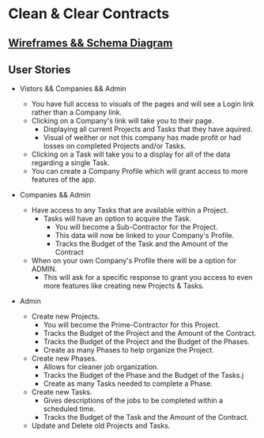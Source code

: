 # Clean & Clear Contracts

## <a href='https://imgur.com/gallery/qe2XNXW' target='_blank' >Wireframes && Schema Diagram</a>

## User Stories

- Vistors && Companies && Admin
    - You have full access to visuals of the pages and will see a Login link rather than a Company link.
    - Clicking on a Company's link will take you to their page.
        - Displaying all current Projects and Tasks that they have aquired.
        - Visual of weither or not this company has made profit or had losses on completed Projects and/or Tasks.
    - Clicking on a Task will take you to a display for all of the data regarding a single Task.
    - You can create a Company Profile which will grant access to more features of the app.

- Companies && Admin
    - Have access to any Tasks that are available within a Project.
        - Tasks will have an option to acquire the Task.
            - You will become a Sub-Contractor for the Project.
            - This data will now be linked to your Company's Profile.
            - Tracks the Budget of the Task and the Amount of the Contract
    - When on your own Company's Profile there will be a option for ADMIN.
        - This will ask for a specific response to grant you access to even more features like creating new Projects & Tasks.

- Admin
    - Create new Projects.
        - You will become the Prime-Contractor for this Project.
        - Tracks the Budget of the Project and the Amount of the Contract.
        - Tracks the Budget of the Project and the Budget of the Phases.
        - Create as many Phases to help organize the Project.
    - Create new Phases.
        - Allows for cleaner job organization.
        - Tracks the Budget of the Phase and the Budget of the Tasks.j
        - Create as many Tasks needed to complete a Phase.
    - Create new Tasks.
        - Gives descriptions of the jobs to be completed within a scheduled time.
        - Tracks the Budget of the Task and the Amount of the Contract.
    - Update and Delete old Projects and Tasks.